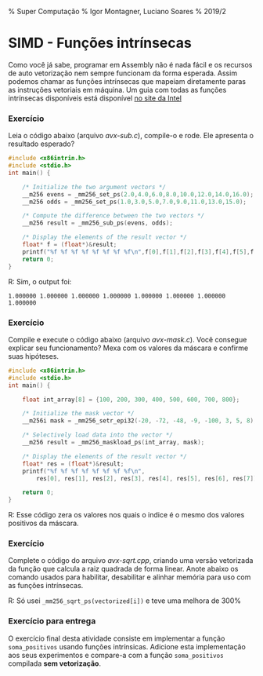 % Super Computação
% Igor Montagner, Luciano Soares
% 2019/2

# SIMD - Funções intrínsecas

Como você já sabe, programar em Assembly não é nada fácil e os recursos de auto vetorização nem sempre funcionam da forma esperada. Assim podemos chamar as funções intrínsecas que mapeiam diretamente paras as instruções vetoriais em máquina. Um guia com todas as funções intrínsecas disponíveis está disponível [no site da Intel](https://software.intel.com/sites/landingpage/IntrinsicsGuide/)

### Exercício

Leia o código abaixo (arquivo *avx-sub.c*), compile-o e rode. Ele apresenta o resultado esperado?

```cpp
#include <x86intrin.h>
#include <stdio.h>
int main() {

	/* Initialize the two argument vectors */
	__m256 evens = _mm256_set_ps(2.0,4.0,6.0,8.0,10.0,12.0,14.0,16.0);
	__m256 odds = _mm256_set_ps(1.0,3.0,5.0,7.0,9.0,11.0,13.0,15.0);

	/* Compute the difference between the two vectors */
	__m256 result = _mm256_sub_ps(evens, odds);

	/* Display the elements of the result vector */
	float* f = (float*)&result;
	printf("%f %f %f %f %f %f %f %f\n",f[0],f[1],f[2],f[3],f[4],f[5],f[6],f[7]);
	return 0;
}
```

R: Sim, o output foi:

`1.000000 1.000000 1.000000 1.000000 1.000000 1.000000 1.000000 1.000000`

### Exercício 

Compile e execute o código abaixo (arquivo *avx-mask.c*). Você consegue explicar seu funcionamento? Mexa com os valores da máscara e confirme suas hipóteses.

```cpp
#include <x86intrin.h>
#include <stdio.h>
int main() {

	float int_array[8] = {100, 200, 300, 400, 500, 600, 700, 800};

	/* Initialize the mask vector */
	__m256i mask = _mm256_setr_epi32(-20, -72, -48, -9, -100, 3, 5, 8);

	/* Selectively load data into the vector */
	__m256 result = _mm256_maskload_ps(int_array, mask);

	/* Display the elements of the result vector */
	float* res = (float*)&result;
	printf("%f %f %f %f %f %f %f %f\n",
		res[0], res[1], res[2], res[3], res[4], res[5], res[6], res[7]);

	return 0;
}
```

R: Esse código zera os valores nos quais o indice é o mesmo dos valores positivos da máscara.

### Exercício

Complete o código do arquivo *avx-sqrt.cpp*, criando uma versão vetorizada da função que calcula a raiz quadrada de forma linear. Anote abaixo os comando usados para habilitar, desabilitar e alinhar memória para uso com as funções intrínsecas.

R: Só usei `_mm256_sqrt_ps(vectorized[i])` e teve uma melhora de 300%

### Exercício para entrega

O exercício final desta atividade consiste em implementar a função `soma_positivos` usando funções intrínsicas. Adicione esta implementação aos seus experimentos e compare-a com a função `soma_positivos` compilada **sem vetorização**. 